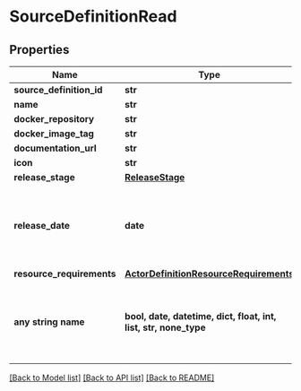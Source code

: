 # SourceDefinitionRead


## Properties
Name | Type | Description | Notes
------------ | ------------- | ------------- | -------------
**source_definition_id** | **str** |  | 
**name** | **str** |  | 
**docker_repository** | **str** |  | 
**docker_image_tag** | **str** |  | 
**documentation_url** | **str** |  | [optional] 
**icon** | **str** |  | [optional] 
**release_stage** | [**ReleaseStage**](ReleaseStage.md) |  | [optional] 
**release_date** | **date** | The date when this connector was first released, in yyyy-mm-dd format. | [optional] 
**resource_requirements** | [**ActorDefinitionResourceRequirements**](ActorDefinitionResourceRequirements.md) |  | [optional] 
**any string name** | **bool, date, datetime, dict, float, int, list, str, none_type** | any string name can be used but the value must be the correct type | [optional]

[[Back to Model list]](../README.md#documentation-for-models) [[Back to API list]](../README.md#documentation-for-api-endpoints) [[Back to README]](../README.md)


